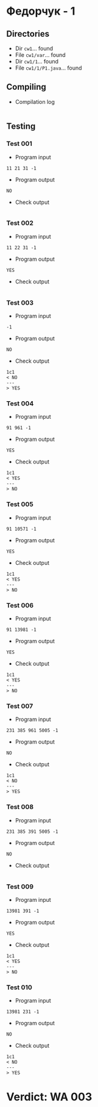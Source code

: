 # Федорчук - 1
## Directories
- Dir `cw1`... found
- File `cw1/var`... found
- Dir `cw1/1`... found
- File `cw1/1/P1.java`... found
## Compiling
- Compilation log
```

```
## Testing
### Test 001
- Program input
```
11 21 31 -1

```
- Program output
```
NO

```
- Check output
```

```
### Test 002
- Program input
```
11 22 31 -1

```
- Program output
```
YES

```
- Check output
```

```
### Test 003
- Program input
```
-1

```
- Program output
```
NO

```
- Check output
```
1c1
< NO
---
> YES

```
### Test 004
- Program input
```
91 961 -1

```
- Program output
```
YES

```
- Check output
```
1c1
< YES
---
> NO

```
### Test 005
- Program input
```
91 10571 -1

```
- Program output
```
YES

```
- Check output
```
1c1
< YES
---
> NO

```
### Test 006
- Program input
```
91 13981 -1

```
- Program output
```
YES

```
- Check output
```
1c1
< YES
---
> NO

```
### Test 007
- Program input
```
231 385 961 5005 -1

```
- Program output
```
NO

```
- Check output
```
1c1
< NO
---
> YES

```
### Test 008
- Program input
```
231 385 391 5005 -1

```
- Program output
```
NO

```
- Check output
```

```
### Test 009
- Program input
```
13981 391 -1

```
- Program output
```
YES

```
- Check output
```
1c1
< YES
---
> NO

```
### Test 010
- Program input
```
13981 231 -1

```
- Program output
```
NO

```
- Check output
```
1c1
< NO
---
> YES

```
# Verdict: WA 003
